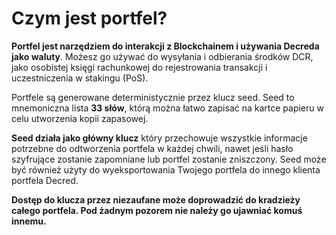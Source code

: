 # Czym jest portfel?

**Portfel jest narzędziem do interakcji z Blockchainem i używania Decreda jako waluty**. Możesz go używać do wysyłania i odbierania środków DCR, jako osobistej księgi rachunkowej do rejestrowania transakcji i uczestniczenia w stakingu (PoS).

Portfele są generowane deterministycznie przez klucz seed.
Seed to mnemoniczna lista **33 słów**, którą można łatwo zapisać na kartce papieru w celu utworzenia kopii zapasowej.

**Seed działa jako główny klucz** który przechowuje wszystkie informacje potrzebne do odtworzenia portfela w każdej chwili, nawet jeśli hasło szyfrujące zostanie zapomniane lub portfel zostanie zniszczony. Seed może być również użyty do wyeksportowania Twojego portfela do innego klienta portfela Decred.

**Dostęp do klucza przez niezaufane może doprowadzić do kradzieży całego portfela. Pod żadnym pozorem nie należy go ujawniać komuś innemu.**
